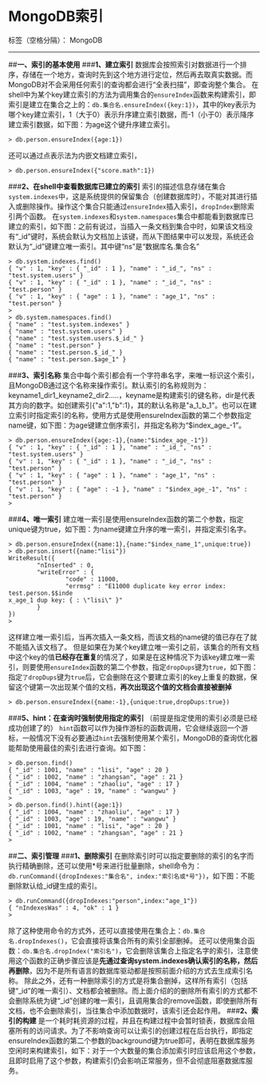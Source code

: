 ﻿# MongoDB索引

标签（空格分隔）： MongoDB

---

##**一、索引的基本使用**
###**1、建立索引**
数据库会按照索引对数据进行一个排序，存储在一个地方，查询时先到这个地方进行定位，然后再去取真实数据。而MongoDB对不会采用任何索引的查询都会进行“全表扫描”，即查询整个集合。
在shell中为某个key建立索引的方法为调用集合的`ensureIndex`函数来构建索引，即索引是建立在集合之上的：`db.集合名.ensureIndex({key:1})`，其中的key表示为哪个key建立索引，1（大于0）表示升序建立索引数据，而-1（小于0）表示降序建立索引数据，如下图：为age这个键升序建立索引。
```
> db.person.ensureIndex({age:1})
```
还可以通过点表示法为内嵌文档建立索引，
```
> db.person.ensureIndex({"score.math":1})
```
###**2、在shell中查看数据库已建立的索引**
索引的描述信息存储在集合`system.indexes`中，这是系统提供的保留集合（创建数据库时），不能对其进行插入或删除操作。操作这个集合只能通过`ensureIndex`插入索引，`dropIndex`删除索引两个函数。
在`system.indexes`和`system.namespaces`集合中都能看到数据库已建立的索引，如下图：之前有说过，当插入一条文档到集合中时，如果该文档没有“_id”键时，系统会默认为文档加上该键，而从下图结果中可以发现，系统还会默认为“_id”键建立唯一索引。其中键“ns”是“数据库名.集合名”
```
> db.system.indexes.find()
{ "v" : 1, "key" : { "_id" : 1 }, "name" : "_id_", "ns" : "test.system.users" }
{ "v" : 1, "key" : { "_id" : 1 }, "name" : "_id_", "ns" : "test.person" }
{ "v" : 1, "key" : { "age" : 1 }, "name" : "age_1", "ns" : "test.person" }
>
> db.system.namespaces.find()
{ "name" : "test.system.indexes" }
{ "name" : "test.system.users" }
{ "name" : "test.system.users.$_id_" }
{ "name" : "test.person" }
{ "name" : "test.person.$_id_" }
{ "name" : "test.person.$age_1" }
```
###**3、索引名称**
集合中每个索引都会有一个字符串名字，来唯一标识这个索引，且MongoDB通过这个名称来操作索引。默认索引的名称规则为：keyname1_dir1_keyname2_dir2.....，keyname是构建索引的键名称，dir是代表其方向的数字。如创建索引{"a":1,"b":1}，其的默认名称是"a_1_b_1"。也可以在建立索引时指定索引的名称，使用方式是使用ensureIndex函数的第二个参数指定name键，如下图：为age键建立倒序索引，并指定名称为“\$index_age_-1”。
```
> db.person.ensureIndex({age:-1},{name:"$index_age_-1"})
{ "v" : 1, "key" : { "_id" : 1 }, "name" : "_id_", "ns" : "test.system.users" }
{ "v" : 1, "key" : { "_id" : 1 }, "name" : "_id_", "ns" : "test.person" }
{ "v" : 1, "key" : { "age" : 1 }, "name" : "age_1", "ns" : "test.person" }
{ "v" : 1, "key" : { "age" : -1 }, "name" : "$index_age_-1", "ns" : "test.person" }
>
```
###**4、唯一索引**
建立唯一索引是使用ensureIndex函数的第二个参数，指定unique键为true，如下图：为name键建立升序的唯一索引，并指定索引名字。
```
> db.person.ensureIndex({name:1},{name:"$index_name_1",unique:true})
> db.person.insert({name:"lisi"})
WriteResult({
        "nInserted" : 0,
        "writeError" : {
                "code" : 11000,
                "errmsg" : "E11000 duplicate key error index: test.person.$$inde
x_age_1 dup key: { : \"lisi\" }"
        }
})
>
```
这样建立唯一索引后，当再次插入一条文档，而该文档的name键的值已存在了就不能插入该文档了。
但是如果在为某个key建立唯一索引之前，该集合的所有文档中这个key的值**已经存在重复**的情况了，如果是在这种情况下为该key建立唯一索引，则要使用`ensureIndex`函数的第二个参数，指定`dropDups`键为`true`，如下图：指定`了dropDups`键为`true`后，它会删除在这个要建立索引的key上重复的数据，保留这个键第一次出现某个值的文档，**再次出现这个值的文档会直接被删掉**
```
> db.person.ensureIndex({name:-1},{unique:true,dropDups:true})
```
###**5、hint：在查询时强制使用指定的索引**
（前提是指定使用的索引必须是已经成功创建了的）
`hint`函数可以作为操作游标的函数调用，它会继续返回一个游标，一般情况下没有必要通过`hint`去强制使用某个索引，MongoDB的查询优化器能帮助使用最佳的索引去进行查询。如下图：
```
> db.person.find()
{ "_id" : 1001, "name" : "lisi", "age" : 20 }
{ "_id" : 1002, "name" : "zhangsan", "age" : 21 }
{ "_id" : 1004, "name" : "zhaoliu", "age" : 17 }
{ "_id" : 1003, "age" : 19, "name" : "wangwu" }
>
> db.person.find().hint({age:1})
{ "_id" : 1004, "name" : "zhaoliu", "age" : 17 }
{ "_id" : 1003, "age" : 19, "name" : "wangwu" }
{ "_id" : 1001, "name" : "lisi", "age" : 20 }
{ "_id" : 1002, "name" : "zhangsan", "age" : 21 }
>
```
##**二、索引管理**
###**1、删除索引**
在删除索引时可以指定要删除的索引的名字而执行精确删除，还可以使用*号来进行批量删除，shell命令为：`db.runCommand({dropIndexes:"集合名", index:"索引名或*号"})`，如下图：不能删除默认给_id键生成的索引。
```
> db.runCommand({dropIndexes:"person",index:"age_1"})
{ "nIndexesWas" : 4, "ok" : 1 }
>
```
除了这种使用命令的方式外，还可以直接使用在集合上：`db.集合名.dropIndexes()`，它会直接将该集合所有的索引全部删掉。
还可以使用集合函数：`db.集合名.dropIndex("索引名")`，它会删除该集合上指定名字的索引，注意使用这个函数的正确步骤应该是**先通过查询system.indexes确认索引的名称，然后再删除**，因为不是所有语言的数据库驱动都是按照前面介绍的方式去生成索引名称。
除此之外，还有一种删除索引的方式是将集合删掉，这样所有索引（包括键“_id”的唯一索引）、文档都会被删除。而上面介绍的的删除所有索引的方式都不会删除系统为键“_id”创建的唯一索引，且调用集合的remove函数，即使删除所有文档，也不会删除索引，当往集合中添加数据时，该索引还会起作用。
###**2、索引的构建**
是一个耗时耗资源的过程，并且在构建过程中会暂时锁表，数据库会阻塞所有的访问请求。为了不影响查询可以让索引的创建过程在后台执行，即指定ensureIndex函数的第二个参数的background键为true即可，表明在数据库服务空闲时来构建索引，如下：对于一个大数量的集合添加索引时应该启用这个参数，且即时启用了这个参数，构建索引仍会影响正常服务，但不会彻底阻塞数据库服务。
